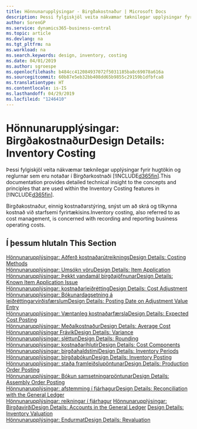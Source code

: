 ```yaml
---
title: Hönnunarupplýsingar - Birgðakostnaður | Microsoft Docs
description: Þessi fylgiskjöl veita nákvæmar tæknilegar upplýsingar fyrir hugtökin og reglurnar sem eru notaðar í Birgðarkostnaði  í Business Central.
author: SorenGP
ms.service: dynamics365-business-central
ms.topic: article
ms.devlang: na
ms.tgt_pltfrm: na
ms.workload: na
ms.search.keywords: design, inventory, costing
ms.date: 04/01/2019
ms.author: sgroespe
ms.openlocfilehash: b484cc412084937072f5031185ba8c69078a616a
ms.sourcegitcommit: 60b87e5eb32bb408dd65b9855c29159b1dfbfca8
ms.translationtype: HT
ms.contentlocale: is-IS
ms.lasthandoff: 04/29/2019
ms.locfileid: "1246410"
---
```

# <a name="design-details-inventory-costing"></a><span data-ttu-id="88f5e-103">Hönnunarupplýsingar: Birgðakostnaður</span><span class="sxs-lookup"><span data-stu-id="88f5e-103">Design Details: Inventory Costing</span></span>
<span data-ttu-id="88f5e-104">Þessi fylgiskjöl veita nákvæmar tæknilegar upplýsingar fyrir hugtökin og reglurnar sem eru notaðar í Birgðarkostnaði [!INCLUDE[d365fin](includes/d365fin_md.md)].</span><span class="sxs-lookup"><span data-stu-id="88f5e-104">This documentation provides detailed technical insight to the concepts and principles that are used within the Inventory Costing features in [!INCLUDE[d365fin](includes/d365fin_md.md)].</span></span>  

<span data-ttu-id="88f5e-105">Birgðakostnaður, einnig kostnaðarstýring, snýst um að skrá og tilkynna kostnað við starfsemi fyrirtækisins.</span><span class="sxs-lookup"><span data-stu-id="88f5e-105">Inventory costing, also referred to as cost management, is concerned with recording and reporting business operating costs.</span></span>  

## <a name="in-this-section"></a><span data-ttu-id="88f5e-106">Í þessum hluta</span><span class="sxs-lookup"><span data-stu-id="88f5e-106">In This Section</span></span>  
[<span data-ttu-id="88f5e-107">Hönnunarupplýsingar: Aðferð kostnaðarútreiknings</span><span class="sxs-lookup"><span data-stu-id="88f5e-107">Design Details: Costing Methods</span></span>](design-details-costing-methods.md)  
[<span data-ttu-id="88f5e-108">Hönnunarupplýsingar: Umsókn vöru</span><span class="sxs-lookup"><span data-stu-id="88f5e-108">Design Details: Item Application</span></span>](design-details-item-application.md)  
[<span data-ttu-id="88f5e-109">Hönnunarupplýsingar: Þekkt vandamál birgðajöfnunar</span><span class="sxs-lookup"><span data-stu-id="88f5e-109">Design Details: Known Item Application Issue</span></span>](design-details-inventory-zero-level-open-item-ledger-entries.md)  
[<span data-ttu-id="88f5e-110">Hönnunarupplýsingar: kostnaðarleiðrétting</span><span class="sxs-lookup"><span data-stu-id="88f5e-110">Design Details: Cost Adjustment</span></span>](design-details-cost-adjustment.md)  
[<span data-ttu-id="88f5e-111">Hönnunarupplýsingar: Bókunardagsetning á leiðréttingarvirðisfærslum</span><span class="sxs-lookup"><span data-stu-id="88f5e-111">Design Details: Posting Date on Adjustment Value Entry</span></span>](design-details-inventory-adjustment-value-entry-posting-date.md)  
[<span data-ttu-id="88f5e-112">Hönnunarupplýsingar: Væntanleg kostnaðarfærsla</span><span class="sxs-lookup"><span data-stu-id="88f5e-112">Design Details: Expected Cost Posting</span></span>](design-details-expected-cost-posting.md)  
[<span data-ttu-id="88f5e-113">Hönnunarupplýsingar: Meðalkostnaður</span><span class="sxs-lookup"><span data-stu-id="88f5e-113">Design Details: Average Cost</span></span>](design-details-average-cost.md)  
[<span data-ttu-id="88f5e-114">Hönnunarupplýsingar Frávik</span><span class="sxs-lookup"><span data-stu-id="88f5e-114">Design Details: Variance</span></span>](design-details-variance.md)  
[<span data-ttu-id="88f5e-115">Hönnunarupplýsingar: sléttun</span><span class="sxs-lookup"><span data-stu-id="88f5e-115">Design Details: Rounding</span></span>](design-details-rounding.md)  
[<span data-ttu-id="88f5e-116">Hönnunarupplýsingar: kostnaðaríhlutir</span><span class="sxs-lookup"><span data-stu-id="88f5e-116">Design Details: Cost Components</span></span>](design-details-cost-components.md)  
[<span data-ttu-id="88f5e-117">Hönnunarupplýsingar: birgðahaldstími</span><span class="sxs-lookup"><span data-stu-id="88f5e-117">Design Details: Inventory Periods</span></span>](design-details-inventory-periods.md)  
[<span data-ttu-id="88f5e-118">Hönnunarupplýsingar: birgðabókun</span><span class="sxs-lookup"><span data-stu-id="88f5e-118">Design Details: Inventory Posting</span></span>](design-details-inventory-posting.md)  
[<span data-ttu-id="88f5e-119">Hönnunarupplýsingar: staða framleiðslupöntunar</span><span class="sxs-lookup"><span data-stu-id="88f5e-119">Design Details: Production Order Posting</span></span>](design-details-production-order-posting.md)  
[<span data-ttu-id="88f5e-120">Hönnunarupplýsingar: Bókun samsetningarpöntunar</span><span class="sxs-lookup"><span data-stu-id="88f5e-120">Design Details: Assembly Order Posting</span></span>](design-details-assembly-order-posting.md)  
[<span data-ttu-id="88f5e-121">Hönnunarupplýsingar: afstemming í fjárhagur</span><span class="sxs-lookup"><span data-stu-id="88f5e-121">Design Details: Reconciliation with the General Ledger</span></span>](design-details-reconciliation-with-the-general-ledger.md)  
<span data-ttu-id="88f5e-122">[Hönnunarupplýsingar: reikningar í fjárhagur](design-details-accounts-in-the-general-ledger.md)
[Hönnunarupplýsingar: Birgðavirði](design-details-inventory-valuation.md)</span><span class="sxs-lookup"><span data-stu-id="88f5e-122">[Design Details: Accounts in the General Ledger](design-details-accounts-in-the-general-ledger.md)
[Design Details: Inventory Valuation](design-details-inventory-valuation.md)</span></span>  
[<span data-ttu-id="88f5e-123">Hönnunarupplýsingar: Endurmat</span><span class="sxs-lookup"><span data-stu-id="88f5e-123">Design Details: Revaluation</span></span>](design-details-revaluation.md)
